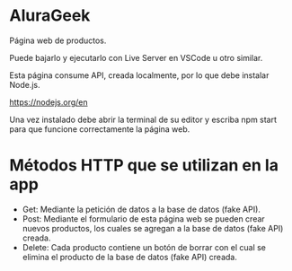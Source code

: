 # AluraGeek
Página web de productos.

Puede bajarlo y ejecutarlo con Live Server en VSCode u otro similar.

Esta página consume API, creada localmente, por lo que debe instalar Node.js.

https://nodejs.org/en

Una vez instalado debe abrir la terminal de su editor y escriba npm start para que funcione correctamente la página web.

# Métodos HTTP que se utilizan en la app

- Get: Mediante la petición de datos a la base de datos (fake API).
- Post: Mediante el formulario de esta página web se pueden crear nuevos productos, los cuales se agregan a la base de datos (fake API) creada.
- Delete: Cada producto contiene un botón de borrar con el cual se elimina el producto de la base de datos (fake API) creada.

